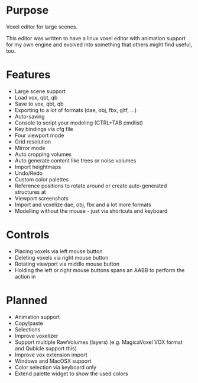 # Purpose

Voxel editor for large scenes.

This editor was written to have a linux voxel editor with animation support for
my own engine and evolved into something that others might find useful, too.

# Features

* Large scene support
* Load vox, qbt, qb
* Save to vox, qbt, qb
* Exporting to a lot of formats (dae, obj, fbx, gltf, ...)
* Auto-saving
* Console to script your modeling (CTRL+TAB cmdlist)
* Key bindings via cfg file
* Four viewport mode
* Grid resolution
* Mirror mode
* Auto cropping volumes
* Auto generate content like trees or noise volumes
* Import heightmaps
* Undo/Redo
* Custom color palettes
* Reference positions to rotate around or create auto-generated structures at
* Viewport screenshots
* Import and voxelize dae, obj, fbx and a lot more formats
* Modelling without the mouse - just via shortcuts and keyboard

# Controls

* Placing voxels via left mouse button
* Deleting voxels via right mouse button
* Rotating viewport via middle mouse button
* Holding the left or right mouse buttons spans an AABB to perform the action in

# Planned

* Animation support
* Copy/paste
* Selections
* Improve voxelizer
* Support multiple RawVolumes (layers) (e.g. MagicaVoxel VOX format and Qubicle support this)
* Improve vox extension import
* Windows and MacOSX support
* Color selection via keyboard only
* Extend palette widget to show the used colors
